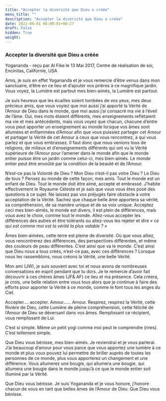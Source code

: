 ```yaml
---
title: "Accepter la diversité que Dieu a créée"
menu_title: ""
description: "Accepter la diversité que Dieu a créée"
date: 2022-06-01 06:00:01+00:27
draft: False
hidden: True
weight:
---
```

### Accepter la diversité que Dieu a créée

Yogananda - reçu par Al Fike le 13 Mai 2017, Centre de réalisation de soi, Encinitas, Californie, USA

Amis, je suis en effet Yogananda et je vous remercie d’être venus dans mon sanctuaire, d’être en ce lieu et d’ajouter vos prières à ce magnifique jardin. Vous voyez, la Lumière est partout mes bien-aimés, la Lumière est partout.

Je suis heureux que les écailles soient tombées de vos yeux, mes deux précieux amis, que vous voyiez que moi aussi j’ai apporté la Vérité de l’Amour de Dieu dans le monde, que moi aussi j’ai consacré ma vie à l’éveil de l’âme. Oui, mes mots étaient différents, mes enseignements reflétaient ma vie et mes antécédents, mais vous voyez que chacun, chacune d’entre vous peut apporter un enseignement au monde lorsque vos âmes sont allumées et enflammées d’Amour afin que vous puissiez partager cet Amour et partager la Vérité de cet Amour à ceux que vous rencontrez, à qui vous parlez et que vous embrassez. Il faut donc que nous venions tous de religions, de milieux et d’enseignements différents qui ont vu la Vérité supérieure de l’Amour pour l’amener dans le monde afin que le monde entier puisse être un jardin comme celui-ci, mes bien-aimés. Le monde entier peut être envoûté par la condition de la beauté et de l’Amour.

N’est-ce pas la Volonté de Dieu ? Mon Dieu n’est-il pas votre Dieu ? Le Dieu de tous ? Pensez au monde de cette façon, mes amis. Tout le monde est un enfant de Dieu. Tout le monde doit être aimé, accepté et embrassé. J’habite effectivement le Royaume Céleste et je sais que vous vous êtes posé des questions à ce sujet. Ne laissez pas vos préjugés faire obstacle à votre acceptation de la Vérité. Sachez que chaque belle âme apportera sa vérité, sa compréhension, de sa manière unique et de sa voix unique. Acceptez ceci mes bien-aimés, le monde est divers, il est plein de différences, mais vous avez le choix, comme tout le monde. Allez-vous accepter les différences des autres et être tolérants ou allez-vous les rejeter et dire  *« ce qui est comme moi est la vérité la plus valable ? »*

Âmes bien-aimées, cette terre est pleine de diversité. Où que vous alliez, vous rencontrerez des différences, des perspectives différentes, et même des couleurs de peau différentes. C’est ainsi que va le monde. C’est ainsi que Dieu nous a tous créés, n’est-ce pas, avec ces différences ? Lorsque nous les rassemblons, nous créons la Vérité, une belle Vérité.

Mon ami (JW), je suis souvent avec toi et nous avons de nombreuses conversations en esprit pendant que tu dors. Je te remercie d’avoir fait découvrir à ces chères âmes (JF& AF) ce lieu et ma présence. Cela créera, je crois, une belle relation entre vous tous alors que je continue à faire des efforts pour apporter la Vérité à ce monde, comme le font tous les anges du Ciel.

Accepter…. accepter. Amour…… Amour. Respirez, respirez la Vérité, cette Rivière de Dieu, cette Lumière de pleine compréhension, cette félicité de l’Amour de Dieu se déversant dans vos âmes. Remplissant ce récipient, vous remplissant de Lui.

C’est si simple. Même un petit yogi comme moi peut le comprendre (rires). C’est tellement simple.

Que Dieu vous bénisse, mes bien-aimés. Je reviendrai et je vous parlerai. J’ai beaucoup d’amour pour vous parce que vous apportez une lumière à ce monde et plus vous pouvez lui permettre de briller auprès de toutes les personnes de ce monde, plus vous apporterez un changement et une différence. Vous allumerez une bougie, qui allumera une bougie, qui allumera une bougie dans le monde jusqu’à ce que le monde entier soit illuminé par la Vérité.

Que Dieu vous bénisse. Je suis Yogananda et je vous honore, j’honore chacun de vous en tant que belles âmes de l’Amour de Dieu. Que Dieu vous bénisse.
